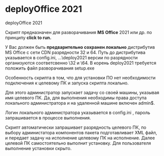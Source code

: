 # deployOffice 2021
deployOffice 2021

Скрипт предназначен для разворачивания __MS Office__ 2021 или др. по принципу __click to run.__
	
У Вас должен быть __предварительно сохранен локально__ дистрибутив MS Office с сети CDN разрядности 32 и 64.
Путь до дистрибутива указывается в config.ini, ...\deploy2021 версии по разрядности организуются соответсвенно \32 и \64.
В корень deploy2021 требуется положить файл разворачивания setup.exe
  
Особенность скрипта в том, что для установки ПО нет необходимости подключения к целевому ПК и запуска скрипта локально.
  
Для этого администратор запускает задачу со своей машины, указывая имя целевого ПК.
Да, для выполнения необходимы права доступа локального администратора и на удаленной машине включен admin$.
	
Логин локального администратора указывается в config.ini , пароль запрашивается в процессе выполнения.

Скрипт автоматически запрашивает разрядность целевого ПК, по выбору администатора компонентов пакета подготавливает XML файл,
и передает задачу на исполнение целевому ПК на исполнение. Далее целевой ПК самостоятельно выполнит установку. Для пользователя выполнение установки скрыто.
